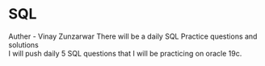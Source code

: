 # SQL
Auther - Vinay Zunzarwar
There will be a daily SQL Practice questions and solutions  
I will push daily 5 SQL questions that I will be practicing on oracle 19c.
